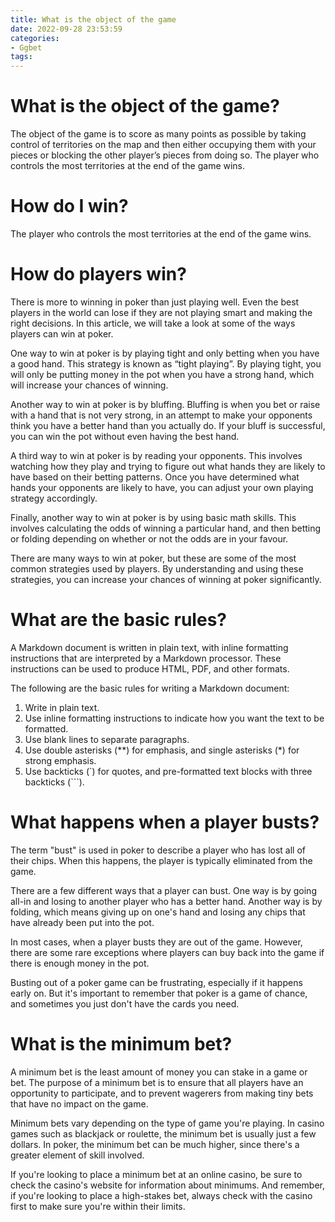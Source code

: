 ```yaml
---
title: What is the object of the game
date: 2022-09-28 23:53:59
categories:
- Ggbet
tags:
---
```



#  What is the object of the game?

The object of the game is to score as many points as possible by taking control of territories on the map and then either occupying them with your pieces or blocking the other player’s pieces from doing so. The player who controls the most territories at the end of the game wins.

# How do I win?

The player who controls the most territories at the end of the game wins.

#  How do players win?

There is more to winning in poker than just playing well. Even the best players in the world can lose if they are not playing smart and making the right decisions. In this article, we will take a look at some of the ways players can win at poker.

One way to win at poker is by playing tight and only betting when you have a good hand. This strategy is known as “tight playing”. By playing tight, you will only be putting money in the pot when you have a strong hand, which will increase your chances of winning.

Another way to win at poker is by bluffing. Bluffing is when you bet or raise with a hand that is not very strong, in an attempt to make your opponents think you have a better hand than you actually do. If your bluff is successful, you can win the pot without even having the best hand.

A third way to win at poker is by reading your opponents. This involves watching how they play and trying to figure out what hands they are likely to have based on their betting patterns. Once you have determined what hands your opponents are likely to have, you can adjust your own playing strategy accordingly.

Finally, another way to win at poker is by using basic math skills. This involves calculating the odds of winning a particular hand, and then betting or folding depending on whether or not the odds are in your favour.

There are many ways to win at poker, but these are some of the most common strategies used by players. By understanding and using these strategies, you can increase your chances of winning at poker significantly.

#  What are the basic rules?

A Markdown document is written in plain text, with inline formatting instructions that are interpreted by a Markdown processor. These instructions can be used to produce HTML, PDF, and other formats.

The following are the basic rules for writing a Markdown document:

1. Write in plain text.
2. Use inline formatting instructions to indicate how you want the text to be formatted.
3. Use blank lines to separate paragraphs.
4. Use double asterisks (**) for emphasis, and single asterisks (*) for strong emphasis.
5. Use backticks (`) for quotes, and pre-formatted text blocks with three backticks (```).

#  What happens when a player busts?

The term "bust" is used in poker to describe a player who has lost all of their chips. When this happens, the player is typically eliminated from the game.

There are a few different ways that a player can bust. One way is by going all-in and losing to another player who has a better hand. Another way is by folding, which means giving up on one's hand and losing any chips that have already been put into the pot.

In most cases, when a player busts they are out of the game. However, there are some rare exceptions where players can buy back into the game if there is enough money in the pot.

Busting out of a poker game can be frustrating, especially if it happens early on. But it's important to remember that poker is a game of chance, and sometimes you just don't have the cards you need.

#  What is the minimum bet?

A minimum bet is the least amount of money you can stake in a game or bet. The purpose of a minimum bet is to ensure that all players have an opportunity to participate, and to prevent wagerers from making tiny bets that have no impact on the game.

Minimum bets vary depending on the type of game you're playing. In casino games such as blackjack or roulette, the minimum bet is usually just a few dollars. In poker, the minimum bet can be much higher, since there's a greater element of skill involved.

If you're looking to place a minimum bet at an online casino, be sure to check the casino's website for information about minimums. And remember, if you're looking to place a high-stakes bet, always check with the casino first to make sure you're within their limits.